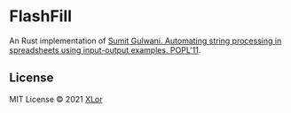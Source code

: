 # FlashFill

An Rust implementation of [Sumit Gulwani. Automating string processing in spreadsheets using input-output examples. POPL'11](https://www.microsoft.com/en-us/research/publication/automating-string-processing-spreadsheets-using-input-output-examples/).

## License

MIT License © 2021 [XLor](https://github.com/yjl9903)
